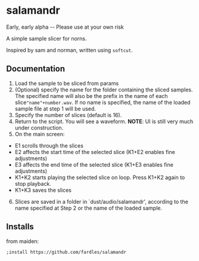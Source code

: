 # salamandr

Early, early alpha -- Please use at your own risk

A simple sample slicer for norns.

Inspired by sam and norman, written using `softcut`.

## Documentation

1. Load the sample to be sliced from params
2. (Optional) specify the name for the folder containing the sliced samples. The specified name will also be the prefix in the name of each slice``"name"+number.wav``. If no name is specified, the name of the loaded sample file at step 1 will be used. 
3. Specify the number of slices (default is 16).
4. Return to the script. You will see a waveform. **NOTE**: UI is still very much under construction. 
5. On the main screen:
- E1 scrolls through the slices
- E2 affects the start time of the selected slice (K1+E2 enables fine adjustments)
- E3 affects the end time of the selected slice (K1+E3 enables fine adjustments)
- K1+K2 starts playing the selected slice on loop. Press K1+K2 again to stop playback.
- K1+K3 saves the slices
6. Slices are saved in a folder in `dust/audio/salamandr', according to the name specified at Step 2 or the name of the loaded sample. 

## Installs

from maiden:

`;install https://github.com/fardles/salamandr`



